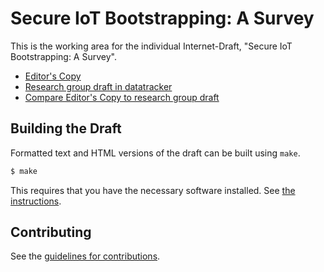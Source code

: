 # Secure IoT Bootstrapping: A Survey

This is the working area for the individual Internet-Draft, "Secure IoT Bootstrapping: A Survey".

* [Editor's Copy](https://t2trg.github.io/sbootstrapping/#go.draft-irtf-t2trg-secure-bootstrapping.html)
* [Research group draft in datatracker](https://datatracker.ietf.org/doc/html/draft-irtf-t2trg-secure-bootstrapping)
* [Compare Editor's Copy to research group draft](https://t2trg.github.io/sbootstrapping/#go.draft-irtf-t2trg-secure-bootstrapping.diff)

## Building the Draft

Formatted text and HTML versions of the draft can be built using `make`.

```sh
$ make
```

This requires that you have the necessary software installed.  See
[the instructions](https://github.com/martinthomson/i-d-template/blob/master/doc/SETUP.md).


## Contributing

See the
[guidelines for contributions](https://github.com/t2trg/sbootstrapping/blob/master/CONTRIBUTING.md).
